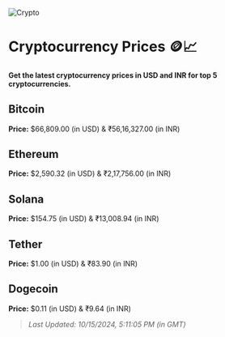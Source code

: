 
![Crypto](https://www.techguide.com.au/wp-content/uploads/2020/11/crypto3.jpeg)

# Cryptocurrency Prices 🪙📈

#### Get the latest cryptocurrency prices in USD and INR for top 5 cryptocurrencies.

## Bitcoin

**Price:** $66,809.00 (in USD) & ₹56,16,327.00 (in INR)

## Ethereum

**Price:** $2,590.32 (in USD) & ₹2,17,756.00 (in INR)

## Solana

**Price:** $154.75 (in USD) & ₹13,008.94 (in INR)

## Tether

**Price:** $1.00 (in USD) & ₹83.90 (in INR)

## Dogecoin

**Price:** $0.11 (in USD) & ₹9.64 (in INR)

> _Last Updated: 10/15/2024, 5:11:05 PM (in GMT)_

